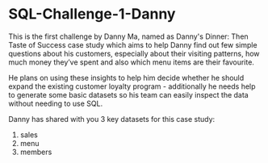 # SQL-Challenge-1-Danny

This is the first challenge by Danny Ma, named as Danny's Dinner: Then Taste of Success case study which aims to help Danny find out few simple questions about his customers, especially about their visiting patterns, how much money they’ve spent and also which menu items are their favourite.

He plans on using these insights to help him decide whether he should expand the existing customer loyalty program - additionally he needs help to generate some basic datasets so his team can easily inspect the data without needing to use SQL.

Danny has shared with you 3 key datasets for this case study:

  1) sales
  2) menu
  3) members
